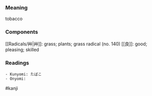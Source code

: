 ### Meaning

tobacco

### Components

[[Radicals/艸|艸]]: grass; plants; grass radical (no. 140) [[良]]: good; pleasing; skilled

### Readings

```
- Kunyomi: たばこ
- Onyomi: 
```

#kanji